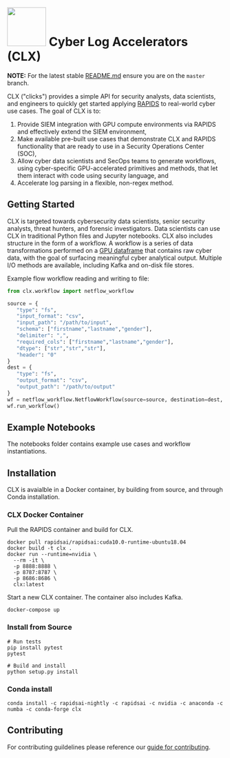 # <div align="left"><img src="https://rapids.ai/assets/images/rapids_logo.png" width="90px"/>&nbsp;Cyber Log Accelerators (CLX)</div>

**NOTE:** For the latest stable [README.md](https://github.com/rapidsai/clx/blob/master/README.md) ensure you are on the `master` branch.

CLX ("clicks") provides a simple API for security analysts, data scientists, and engineers to quickly get started applying [RAPIDS](https://rapids.ai/) to real-world cyber use cases. The goal of CLX is to:

1. Provide SIEM integration with GPU compute environments via RAPIDS and effectively extend the SIEM environment,
1. Make available pre-built use cases that demonstrate CLX and RAPIDS functionality that are ready to use in a Security Operations Center (SOC), 
1. Allow cyber data scientists and SecOps teams to generate workflows, using cyber-specific GPU-accelerated primitives and methods, that let them interact with code using security language, and
1. Accelerate log parsing in a flexible, non-regex method.


## Getting Started

CLX is targeted towards cybersecurity data scientists, senior security analysts, threat hunters, and forensic investigators. Data scientists can use CLX in traditional Python files and Jupyter notebooks. CLX also includes structure in the form of a workflow. A workflow is a series of data transformations performed on a [GPU dataframe](https://github.com/rapidsai/cudf) that contains raw cyber data, with the goal of surfacing meaningful cyber analytical output. Multiple I/O methods are available, including Kafka and on-disk file stores.

Example flow workflow reading and writing to file:

```python
from clx.workflow import netflow_workflow

source = {
   "type": "fs",
   "input_format": "csv",
   "input_path": "/path/to/input",
   "schema": ["firstname","lastname","gender"],
   "delimiter": ",",
   "required_cols": ["firstname","lastname","gender"],
   "dtype": ["str","str","str"],
   "header": "0"
}
dest = {
   "type": "fs",
   "output_format": "csv",
   "output_path": "/path/to/output"
}
wf = netflow_workflow.NetflowWorkflow(source=source, destination=dest, name="my-netflow-workflow")
wf.run_workflow()
```

## Example Notebooks
The notebooks folder contains example use cases and workflow instantiations.

## Installation
CLX is avaialble in a Docker container, by building from source, and through Conda installation.

### CLX Docker Container

Pull the RAPIDS container and build for CLX.

```aidl
docker pull rapidsai/rapidsai:cuda10.0-runtime-ubuntu18.04
docker build -t clx .
docker run --runtime=nvidia \
  --rm -it \
  -p 8888:8888 \
  -p 8787:8787 \
  -p 8686:8686 \
  clx:latest
```

Start a new CLX container. The container also includes Kafka.

```aidl
docker-compose up
```

### Install from Source

```aidl
# Run tests
pip install pytest
pytest

# Build and install
python setup.py install
```
### Conda install

```
conda install -c rapidsai-nightly -c rapidsai -c nvidia -c anaconda -c numba -c conda-forge clx
```

## Contributing

For contributing guildelines please reference our [guide for contributing](https://github.com/rapidsai/clx/blob/master/CONTRIBUTING.md).
